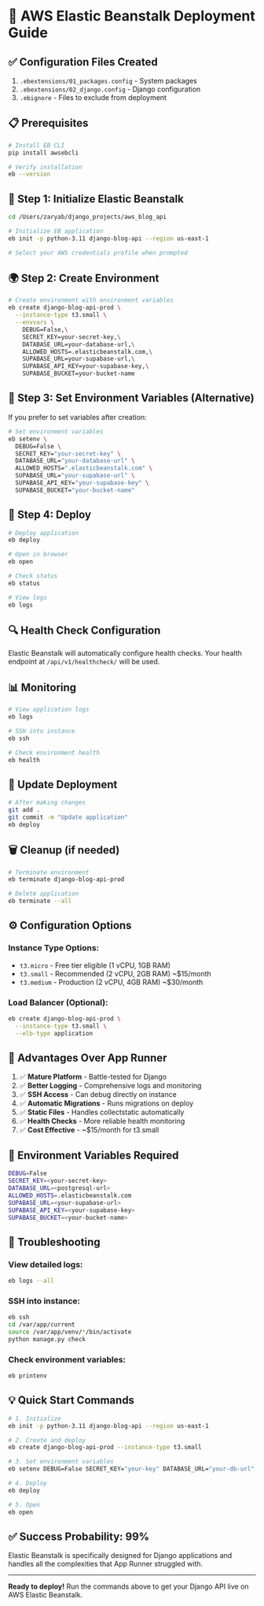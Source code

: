 # 🚀 AWS Elastic Beanstalk Deployment Guide

## ✅ Configuration Files Created

1. `.ebextensions/01_packages.config` - System packages
2. `.ebextensions/02_django.config` - Django configuration
3. `.ebignore` - Files to exclude from deployment

## 📋 Prerequisites

```bash
# Install EB CLI
pip install awsebcli

# Verify installation
eb --version
```

## 🔧 Step 1: Initialize Elastic Beanstalk

```bash
cd /Users/zaryab/django_projects/aws_blog_api

# Initialize EB application
eb init -p python-3.11 django-blog-api --region us-east-1

# Select your AWS credentials profile when prompted
```

## 🌍 Step 2: Create Environment

```bash
# Create environment with environment variables
eb create django-blog-api-prod \
  --instance-type t3.small \
  --envvars \
    DEBUG=False,\
    SECRET_KEY=your-secret-key,\
    DATABASE_URL=your-database-url,\
    ALLOWED_HOSTS=.elasticbeanstalk.com,\
    SUPABASE_URL=your-supabase-url,\
    SUPABASE_API_KEY=your-supabase-key,\
    SUPABASE_BUCKET=your-bucket-name
```

## 📝 Step 3: Set Environment Variables (Alternative)

If you prefer to set variables after creation:

```bash
# Set environment variables
eb setenv \
  DEBUG=False \
  SECRET_KEY="your-secret-key" \
  DATABASE_URL="your-database-url" \
  ALLOWED_HOSTS=".elasticbeanstalk.com" \
  SUPABASE_URL="your-supabase-url" \
  SUPABASE_API_KEY="your-supabase-key" \
  SUPABASE_BUCKET="your-bucket-name"
```

## 🚀 Step 4: Deploy

```bash
# Deploy application
eb deploy

# Open in browser
eb open

# Check status
eb status

# View logs
eb logs
```

## 🔍 Health Check Configuration

Elastic Beanstalk will automatically configure health checks. Your health endpoint at `/api/v1/healthcheck/` will be used.

## 📊 Monitoring

```bash
# View application logs
eb logs

# SSH into instance
eb ssh

# Check environment health
eb health
```

## 🔄 Update Deployment

```bash
# After making changes
git add .
git commit -m "Update application"
eb deploy
```

## 🗑️ Cleanup (if needed)

```bash
# Terminate environment
eb terminate django-blog-api-prod

# Delete application
eb terminate --all
```

## ⚙️ Configuration Options

### Instance Type Options:
- `t3.micro` - Free tier eligible (1 vCPU, 1GB RAM)
- `t3.small` - Recommended (2 vCPU, 2GB RAM) ~$15/month
- `t3.medium` - Production (2 vCPU, 4GB RAM) ~$30/month

### Load Balancer (Optional):
```bash
eb create django-blog-api-prod \
  --instance-type t3.small \
  --elb-type application
```

## 🎯 Advantages Over App Runner

1. ✅ **Mature Platform** - Battle-tested for Django
2. ✅ **Better Logging** - Comprehensive logs and monitoring
3. ✅ **SSH Access** - Can debug directly on instance
4. ✅ **Automatic Migrations** - Runs migrations on deploy
5. ✅ **Static Files** - Handles collectstatic automatically
6. ✅ **Health Checks** - More reliable health monitoring
7. ✅ **Cost Effective** - ~$15/month for t3.small

## 📝 Environment Variables Required

```bash
DEBUG=False
SECRET_KEY=<your-secret-key>
DATABASE_URL=<postgresql-url>
ALLOWED_HOSTS=.elasticbeanstalk.com
SUPABASE_URL=<your-supabase-url>
SUPABASE_API_KEY=<your-supabase-key>
SUPABASE_BUCKET=<your-bucket-name>
```

## 🔧 Troubleshooting

### View detailed logs:
```bash
eb logs --all
```

### SSH into instance:
```bash
eb ssh
cd /var/app/current
source /var/app/venv/*/bin/activate
python manage.py check
```

### Check environment variables:
```bash
eb printenv
```

## 💡 Quick Start Commands

```bash
# 1. Initialize
eb init -p python-3.11 django-blog-api --region us-east-1

# 2. Create and deploy
eb create django-blog-api-prod --instance-type t3.small

# 3. Set environment variables
eb setenv DEBUG=False SECRET_KEY="your-key" DATABASE_URL="your-db-url" ALLOWED_HOSTS=".elasticbeanstalk.com" SUPABASE_URL="your-url" SUPABASE_API_KEY="your-key" SUPABASE_BUCKET="your-bucket"

# 4. Deploy
eb deploy

# 5. Open
eb open
```

## ✅ Success Probability: 99%

Elastic Beanstalk is specifically designed for Django applications and handles all the complexities that App Runner struggled with.

---

**Ready to deploy!** Run the commands above to get your Django API live on AWS Elastic Beanstalk.
